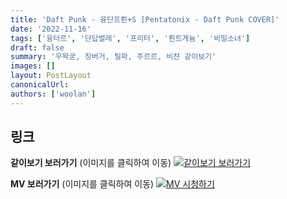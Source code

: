 ```yaml
---
title: 'Daft Punk - 융단프뢴+S [Pentatonix - Daft Punk COVER]'
date: '2022-11-16'
tags: ['융터르', '단답벌레', '프리터', '뢴트게늄', '비밀소녀']
draft: false
summary: '우왁굳, 징버거, 릴파, 주르르, 비챤 같이보기'
images: []
layout: PostLayout
canonicalUrl:
authors: ['woolan']
---
```


## 링크

**같이보기 보러가기** (이미지를 클릭하여 이동)
[![같이보기 보러가기](https://cdn.discordapp.com/attachments/1135756712759013437/1135758630910697602/banner.png)](https://cafe.naver.com/steamindiegame/8518542)

**MV 보러가기** (이미지를 클릭하여 이동)
[![MV 시청하기](https://i.ytimg.com/vi/4Z3ofI_sCiY/maxresdefault.jpg)](https://youtu.be/4Z3ofI_sCiY)
